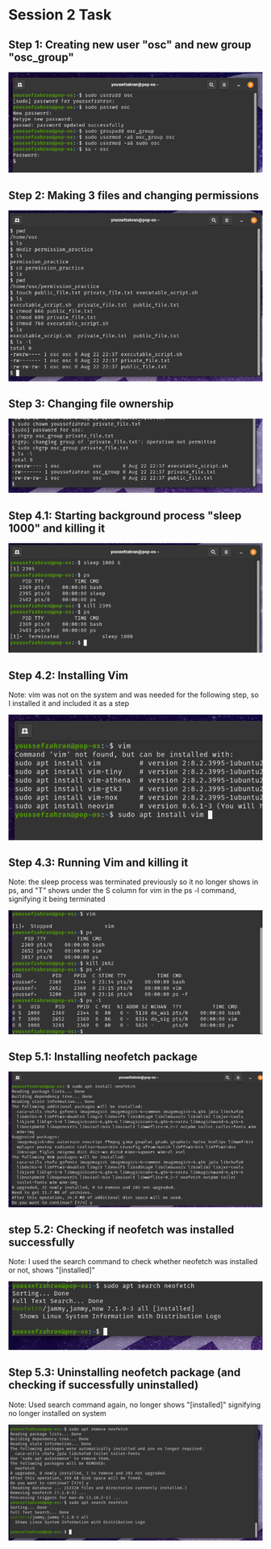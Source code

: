 # Session 2 Task

## Step 1: Creating new user "osc" and new group "osc_group"

![Step 1](imgs/step_1.png)

## Step 2: Making 3 files and changing permissions

![Step 2](imgs/step_2.png)

## Step 3: Changing file ownership

![Step 3](imgs/step_3.png)

## Step 4.1: Starting background process "sleep 1000" and killing it

![Step 4.1](imgs/step_4.png)

## Step 4.2: Installing Vim

Note: vim was not on the system and was needed for the following step, so I installed it and included it as a step

![Step 4.2](imgs/step_5.png)

## Step 4.3: Running Vim and killing it

Note: the sleep process was terminated previously so it no longer shows in ps, and "T" shows under the S column for vim in the ps -l command, signifying it being terminated

![Step 4.3](imgs/step_6.png)

## Step 5.1: Installing neofetch package 

![Step 5.1](imgs/step_7.png)


## step 5.2: Checking if neofetch was installed successfully

Note: I used the search command to check whether neofetch was installed or not, shows "[installed]"

![Step 5.2](imgs/step_8.png)


## Step 5.3: Uninstalling neofetch package (and checking if successfully uninstalled)

Note: Used search command again, no longer shows "[installed]" signifying no longer installed on system

![Step 5.3](imgs/step_9.png)  
